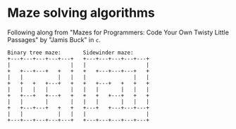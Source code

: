 # Maze solving algorithms

Following along from "Mazes for Programmers: Code Your Own Twisty Little Passages" by "Jamis Buck" in `c`.


```
Binary tree maze:       Sidewinder maze:
+---+---+---+---+---+   +---+---+---+---+---+
|                   |   |                   |
+   +---+---+   +   +   +   +---+---+---+   +
|   |           |   |   |               |   |
+   +   +   +---+   +   +   +---+   +   +   +
|   |   |   |       |   |   |       |   |   |
+   +---+   +---+   +   +   +   +---+   +   +
|   |       |       |   |   |       |   |   |
+   +---+---+   +   +   +---+   +---+---+---+
|   |           |   |   |                   |
+---+---+---+---+---+   +---+---+---+---+---+
```
